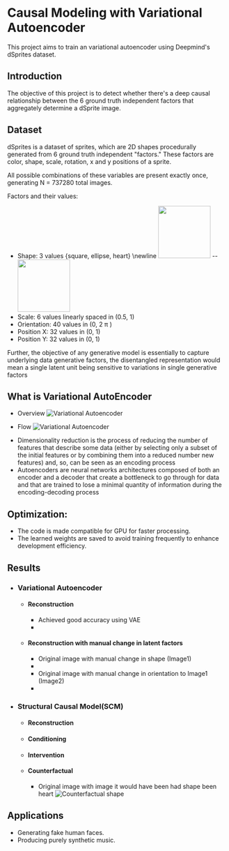 # Causal Modeling with Variational Autoencoder
This project aims to train an variational autoencoder using Deepmind's dSprites dataset.

## Introduction
The objective of this project is to detect whether there's a deep causal relationship between the 6 ground truth independent factors that aggregately determine a dSprite image. 

## Dataset
dSprites is a dataset of sprites, which are 2D shapes procedurally generated from 6 ground truth independent "factors." These factors are color, shape, scale, rotation, x and y positions of a sprite.

All possible combinations of these variables are present exactly once, generating N = 737280 total images.

Factors and their values:

* Shape: 3 values {square, ellipse, heart} \newline
<img src="https://github.com/Gourang97/CausalML_VAE/blob/master/fig/Sha_1.png" width="120" height="120"> -- <img src="https://github.com/Gourang97/CausalML_VAE/blob/master/fig/Sha_2.png" width="120" height="120">
* Scale: 6 values linearly spaced in (0.5, 1)
* Orientation: 40 values in (0, 2 π )
* Position X: 32 values in (0, 1)
* Position Y: 32 values in (0, 1)

Further, the objective of any generative model is essentially to capture underlying data generative factors, the disentangled representation would mean a single latent unit being sensitive to variations in single generative factors

## What is Variational AutoEncoder

- Overview
![Variational Autoencoder](https://github.com/Gourang97/CausalML_VAE/blob/master/fig/VAE.png)

- Flow
![Variational Autoencoder](https://github.com/Gourang97/CausalML_VAE/blob/master/fig/vae_2.jpg)

* Dimensionality reduction is the process of reducing the number of features that describe some data (either by selecting only a subset of the initial features or by combining them into a reduced number new features) and, so, can be seen as an encoding process
* Autoencoders are neural networks architectures composed of both an encoder and a decoder that create a bottleneck to go through for data and that are trained to lose a minimal quantity of information during the encoding-decoding process

## Optimization:
* The code is made compatible for GPU for faster processing.
* The learned weights are saved to avoid training frequently to enhance development efficiency.

## Results
* ### Variational Autoencoder
  * #### Reconstruction
    * Achieved good accuracy using VAE
    * <image>
  * #### Reconstruction with manual change in latent factors
    * Original image with manual change in shape (Image1)
    * <image>
    * Original image with manual change in orientation to Image1 (Image2)
    * <image>
* ### Structural Causal Model(SCM)
  * #### Reconstruction
  * #### Conditioning
  * #### Intervention
  * #### Counterfactual
    * Original image with image it would have been had shape been heart
    ![Counterfactual shape](https://github.com/Gourang97/CausalML_VAE/blob/master/fig/counterfactual_shape.png)

## Applications
* Generating fake human faces. 
* Producing purely synthetic music.


